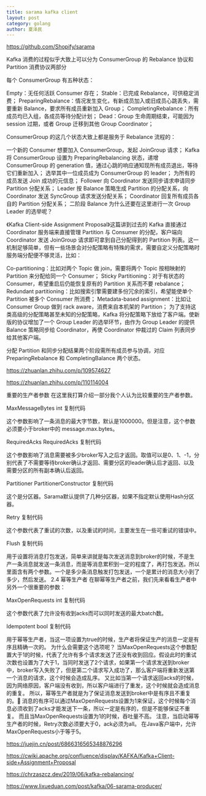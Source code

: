 ```yaml
---
title: sarama kafka client
layout: post
category: golang
author: 夏泽民
---
```

https://github.com/Shopify/sarama

Kafka 消费的过程似乎大致上可以分为 ConsumerGroup 的 Rebalance 协议和 Partition 消费协议两部分

每个 ConsumerGroup 有五种状态：

Empty：无任何活跃 Consumer 存在；
Stable：已完成 Rebalance，可供稳定消费；
PreparingRebalance：情况发生变化，有新成员加入或旧成员心跳丢失，需要重新 Balance，要求所有成员重新加入 Group；
CompletingRebalance：所有成员均已入组，各成员等待分配计划；
Dead：Group 生命周期结束，可能因为 session 过期，或者 Group 迁移到其他 Group Coordinator；

ConsumerGroup 的这几个状态大致上都是服务于 Rebalance 流程的：

一个新的 Consumer 想要加入 ConsumerGroup，发起 JoinGroup 请求；
Kafka 将 ConsumerGroup 设置为 PreparingRebalancing 状态，递增 ConsumerGroup 的 generation 值，通过心跳的响应通知现所有成员退出，等待它们重新加入；
选举其中一位成员成为 ConsumerGroup 的 leader；
为所有的成员发送 Join 成功的元信息；
Follower 向 Coordinator 发送同步请求申请同步 Partition 分配关系；
Leader 按 Balance 策略生成 Partition 的分配关系，向 Coordinator 发送 SyncGroup 请求发送分配关系；
Coordinator 回复所有成员各自的 Partition 分配关系；
二阶段 Balance
为什么还要在这里进行一次 Group Leader 的选举呢？

《Kafka Client-side Assignment Proposal》这篇讲到过去的 Kafka 直接通过 Coordinator 服务端来直接管理 Partition 与 Consumer 的分配，客户端向 Coordinator 发送 JoinGroup 请求即可拿到自己分配得到的 Partition 列表。这一机制足够简单，但有一些场景会对分配策略有特殊的需求，需要自定义分配策略时服务端分配便不够灵活，比如：

Co-partitioning：比如对两个 Topic 做 join，需要将两个 Topic 按相映射的 Partition 来分配给同一个 Consumer；
Sticky Partitioning：对于有状态的 Consumer，希望重启后仍能恢复原有的 Partition 关系而不要 rebalance；
Redundant partitioning：比如搜索引擎需要建多份冗余的索引，希望能使单个 Partition 被多个 Consumer 所消费；
Metadata-based assignment：比如让 Consumer Group 做到 rack aware，消费来自本机架的 Partition；
为了支持这类高级的分配策略甚至未知的分配策略，Kafka 将分配策略下放给了客户端。使新版的协议增加了一个 Group Leader 的选举环节，由作为 Group Leader 的提供 Balance 策略同步给 Coordinator，再使 Coordinator 仲裁过的 Claim 列表同步给其他客户端。

分配 Partition 和同步分配结果两个阶段需所有成员参与协调，对应 PreparingRebalance 和 CompletingBalance 两个状态。

https://zhuanlan.zhihu.com/p/109574627

https://zhuanlan.zhihu.com/p/110114004
<!-- more -->
重要的生产者参数
在这里我打算介绍一部分我个人认为比较重要的生产者参数。


MaxMessageBytes int
复制代码


这个参数影响了一条消息的最大字节数，默认是1000000。但是注意，这个参数必须要小于broker中的 message.max.bytes。


RequiredAcks RequiredAcks
复制代码


这个参数影响了消息需要被多少broker写入之后才返回。取值可以是0、1、-1，分别代表了不需要等待broker确认才返回、需要分区的leader确认后才返回、以及需要分区的所有副本确认后返回。


Partitioner PartitionerConstructor
复制代码


这个是分区器。Sarama默认提供了几种分区器，如果不指定默认使用Hash分区器。


Retry
复制代码


这个参数代表了重试的次数，以及重试的时间，主要发生在一些可重试的错误中。


Flush
复制代码


用于设置将消息打包发送，简单来讲就是每次发送消息到broker的时候，不是生产一条消息就发送一条消息，而是等消息累积到一定的程度了，再打包发送。所以里面含有两个参数。一个是多少条消息触发打包发送，一个是累计的消息大小到了多少，然后发送。
2.4 幂等生产者
在聊幂等生产者之前，我们先来看看生产者中另外一个很重要的参数：


MaxOpenRequests int
复制代码


这个参数代表了允许没有收到acks而可以同时发送的最大batch数。


Idempotent bool
复制代码


用于幂等生产者，当这一项设置为true的时候，生产者将保证生产的消息一定是有序且精确一次的。
为什么会需要这个选项呢？
当MaxOpenRequests这个参数配置大于1的时候，代表了允许有多个请求发送了还没有收到回应。假设此时的重试次数也设置为了大于1，当同时发送了2个请求，如果第一个请求发送到broker中，broker写入失败了，但是第二个请求写入成功了，那么客户端将重新发送第一个消息的请求，这个时候会造成乱序。
又比如当第一个请求返回acks的时候，因为网络原因，客户端没有收到，所以客户端进行了重发，这个时候就会造成消息的重复。
所以，幂等生产者就是为了保证消息发送到broker中是有序且不重复的。
消息的有序可以通过MaxOpenRequests设置为1来保证，这个时候每个消息必须收到了acks才能发送下一条，所以一定是有序的，但是不能够保证不重复。
而且当MaxOpenRequests设置为1的时候，吞吐量不高。
注意，当启动幂等生产者的时候，Retry次数必须要大于0，ack必须为all。
在Java客户端中，允许MaxOpenRequests小于等于5。

https://juejin.cn/post/6866316565348876296

https://cwiki.apache.org/confluence/display/KAFKA/Kafka+Client-side+Assignment+Proposal

https://chrzaszcz.dev/2019/06/kafka-rebalancing/

https://www.lixueduan.com/post/kafka/06-sarama-producer/


